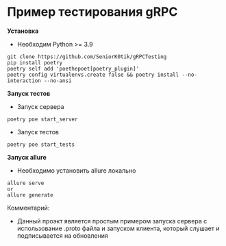 # Пример тестирования gRPC

**Установка**
- Необходим Python >= 3.9


```
git clone https://github.com/SeniorK0tik/gRPCTesting
pip install poetry
poetry self add 'poethepoet[poetry_plugin]'
poetry config virtualenvs.create false && poetry install --no-interaction --no-ansi
```

**Запуск тестов**
- Запуск сервера
```
poetry poe start_server
```

- Запуск тестов
 ```
poetry poe start_tests
```

**Запуск allure**
- Необходимо установить allure локально

```
allure serve
or
allure generate
```
Комментарий:
- Данный проэкт является простым примером запуска сервера с использование .proto файла и запуском клиента, который слушает и подписывается на обновления